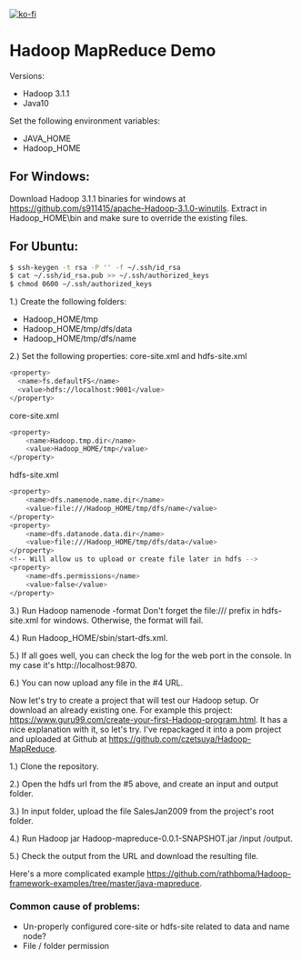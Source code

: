 [![ko-fi](https://www.ko-fi.com/img/githubbutton_sm.svg)](https://ko-fi.com/S6S0YXPX)

# Hadoop MapReduce Demo

Versions:
 - Hadoop 3.1.1
 - Java10

Set the following environment variables:
 - JAVA_HOME
 - Hadoop_HOME

## For Windows:
Download Hadoop 3.1.1 binaries for windows at https://github.com/s911415/apache-Hadoop-3.1.0-winutils. Extract in Hadoop_HOME\bin and make sure to override the existing files.

## For Ubuntu:
```sh
$ ssh-keygen -t rsa -P '' -f ~/.ssh/id_rsa
$ cat ~/.ssh/id_rsa.pub >> ~/.ssh/authorized_keys
$ chmod 0600 ~/.ssh/authorized_keys
```

1.) Create the following folders:
 * Hadoop_HOME/tmp
 * Hadoop_HOME/tmp/dfs/data
 * Hadoop_HOME/tmp/dfs/name

2.) Set the following properties:
core-site.xml and hdfs-site.xml
```sh
<property>
  <name>fs.defaultFS</name>
  <value>hdfs://localhost:9001</value>
</property>
```
core-site.xml
```sh
<property>
	<name>Hadoop.tmp.dir</name>
	<value>Hadoop_HOME/tmp</value>
</property>
```
hdfs-site.xml
```sh
<property>
	<name>dfs.namenode.name.dir</name>
	<value>file:///Hadoop_HOME/tmp/dfs/name</value>
</property>
<property>
	<name>dfs.datanode.data.dir</name>
	<value>file:///Hadoop_HOME/tmp/dfs/data</value>
</property>
<!-- Will allow us to upload or create file later in hdfs -->
<property>
	<name>dfs.permissions</name>
	<value>false</value>
</property>
```

3.) Run Hadoop namenode -format
Don't forget the file:/// prefix in hdfs-site.xml for windows. Otherwise, the format will fail.

4.) Run Hadoop_HOME/sbin/start-dfs.xml.

5.) If all goes well, you can check the log for the web port in the console. In my case it's http://localhost:9870.

6.) You can now upload any file in the #4 URL.

Now let's try to create a project that will test our Hadoop setup. Or download an already existing one. For example this project: https://www.guru99.com/create-your-first-Hadoop-program.html. It has a nice explanation with it, so let's try. I've repackaged it into a pom project and uploaded at Github at https://github.com/czetsuya/Hadoop-MapReduce.

1.) Clone the repository.

2.) Open the hdfs url from the #5 above, and create an input and output folder.

3.) In input folder, upload the file SalesJan2009 from the project's root folder.

4.) Run Hadoop jar Hadoop-mapreduce-0.0.1-SNAPSHOT.jar /input /output.

5.) Check the output from the URL and download the resulting file.

Here's a more complicated example https://github.com/rathboma/Hadoop-framework-examples/tree/master/java-mapreduce.

### Common cause of problems:
 * Un-properly configured core-site or hdfs-site related to data and name node?
 * File / folder permission
